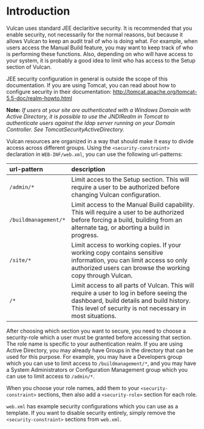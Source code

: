 # Introduction #

Vulcan uses standard JEE declaritive security.  It is recommended that you enable security, not necessarily for the normal reasons, but because it allows Vulcan to keep an audit trail of who is doing what.  For example, when users access the Manual Build feature, you may want to keep track of who is performing these functions.  Also, depending on who will have access to your system, it is probably a good idea to limit who has access to the Setup section of Vulcan.

JEE security configuration in general is outside the scope of this documentation.  If you are using Tomcat, you can read about how to configure security in their documentation:
http://tomcat.apache.org/tomcat-5.5-doc/realm-howto.html

**Note:** _If users at your site are authenticated with a Windows Domain with Active Directory, it is possible to use the JNDIRealm in Tomcat to authenticate users against the ldap server running on your Domain Controller.  See TomcatSecurityActiveDirectory._

Vulcan resources are organized in a way that should make it easy to divide access across different groups.  Using the `<security-constraint>` declaration in `WEB-INF/web.xml`, you can use the following url-patterns:

| **url-pattern** | **description** |
|:----------------|:----------------|
| `/admin/*`      | Limit acces to the Setup section.  This will require a user to be authorized before changing Vulcan configuration. |
| `/buildmanagement/*` | Limit access to the Manual Build capability.  This will require a user to be authorized before forcing a build,  building from an alternate tag, or aborting a build in progress. |
| `/site/*`       | Limit access to working copies.  If your working copy contains sensitive information, you can limit access so only authorized users can browse the working copy through Vulcan. |
| `/*`            | Limit access to all parts of Vulcan.  This will require a user to log in before seeing the dashboard, build details and build history.  This level of security is not necessary in most situations. |

After choosing which section you want to secure, you need to choose a security-role which a user must be granted before accessing that section.  The role name is specific to your authentication realm.  If you are using Active Directory, you may already have Groups in the directory that can be used for this purpose.  For example, you may have a Developers group which you can use to limit access to `/buildmanagement/*`, and you may have a System Administrators or Configuration Management group which you can use to limit access to `/admin/*`.

When you choose your role names, add them to your `<security-constraint>` sections, then also add a `<security-role>` section for each role.

`web.xml` has example security configurations which you can use as a template.  If you want to disable security entirely, simply remove the `<security-constraint>` sections from `web.xml`.